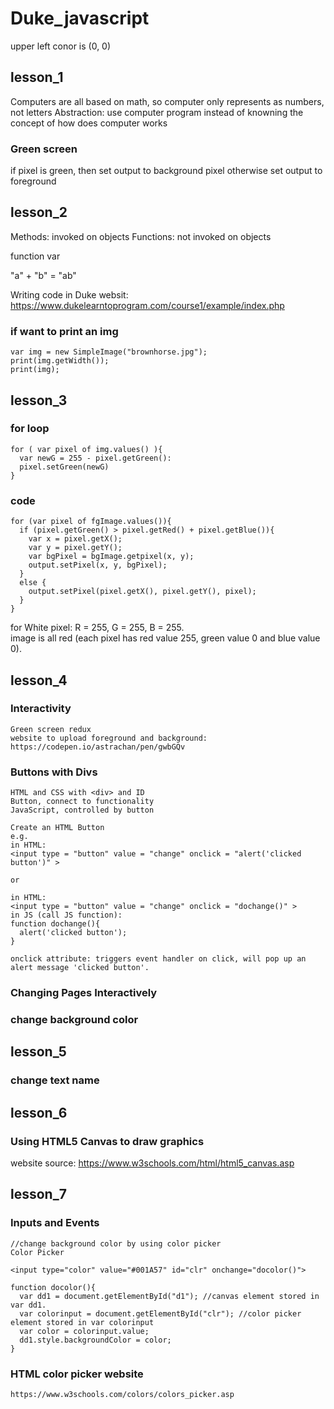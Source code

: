 # Duke_javascript

upper left conor is (0, 0)

## lesson_1
  Computers are all based on math, so computer only represents as numbers, not letters
  Abstraction: use computer program instead of knowning the concept of how does computer works
 
  ### Green screen
  if pixel is green, then set output to background pixel
  otherwise set output to foreground
     
## lesson_2
  Methods: invoked on objects
  Functions: not invoked on objects
  
  function 
  var
  
  "a" + "b" = "ab" 
  
  Writing code in Duke websit: https://www.dukelearntoprogram.com/course1/example/index.php

  ### if want to print an img
    var img = new SimpleImage("brownhorse.jpg");
    print(img.getWidth());
    print(img);
    
## lesson_3
### for loop
    for ( var pixel of img.values() ){
      var newG = 255 - pixel.getGreen():
      pixel.setGreen(newG)
    }


### code
    for (var pixel of fgImage.values()){
      if (pixel.getGreen() > pixel.getRed() + pixel.getBlue()){
        var x = pixel.getX();
        var y = pixel.getY();
        var bgPixel = bgImage.getpixel(x, y);
        output.setPixel(x, y, bgPixel);
      }
      else {
        output.setPixel(pixel.getX(), pixel.getY(), pixel);
      }
    }
    
 for White pixel: R = 255, G = 255, B = 255.  
 image is all red (each pixel has red value 255, green value 0 and blue value 0).
  
  
## lesson_4
  ### Interactivity 
    Green screen redux
    website to upload foreground and background: https://codepen.io/astrachan/pen/gwbGQv
  
  ### Buttons with Divs
    HTML and CSS with <div> and ID
    Button, connect to functionality
    JavaScript, controlled by button
    
    Create an HTML Button
    e.g. 
    in HTML:
    <input type = "button" value = "change" onclick = "alert('clicked button')" >
    
    or
    
    in HTML:
    <input type = "button" value = "change" onclick = "dochange()" >
    in JS (call JS function):
    function dochange(){
      alert('clicked button');
    }
    
    onclick attribute: triggers event handler on click, will pop up an alert message 'clicked button'.



  ### Changing Pages Interactively
  ### change background color
  
## lesson_5
  ### change text name
  
## lesson_6
  ### Using HTML5 Canvas to draw graphics
  website source: https://www.w3schools.com/html/html5_canvas.asp

## lesson_7
  ### Inputs and Events
    //change background color by using color picker
    Color Picker

    <input type="color" value="#001A57" id="clr" onchange="docolor()">

    function docolor(){
      var dd1 = document.getElementById("d1"); //canvas element stored in var dd1. 
      var colorinput = document.getElementById("clr"); //color picker element stored in var colorinput   
      var color = colorinput.value;
      dd1.style.backgroundColor = color;
    }
    
  ### HTML color picker website
    https://www.w3schools.com/colors/colors_picker.asp
